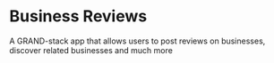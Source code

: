 # Business Reviews
A GRAND-stack app that allows users to post reviews on businesses, discover related businesses and much more
